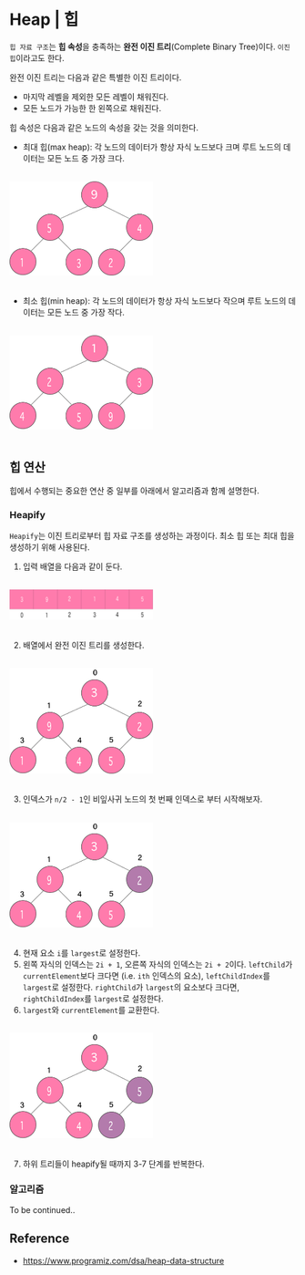 # Heap | 힙
`힙 자료 구조`는 **힙 속성**을 충족하는 **완전 이진 트리**(Complete Binary Tree)이다. `이진 힙`이라고도 한다.

완전 이진 트리는 다음과 같은 특별한 이진 트리이다.
- 마지막 레벨을 제외한 모든 레벨이 채워진다.
- 모든 노드가 가능한 한 왼쪽으로 채워진다.

힙 속성은 다음과 같은 노드의 속성을 갖는 것을 의미한다.
- 최대 힙(max heap): 각 노드의 데이터가 항상 자식 노드보다 크며 루트 노드의 데이터는 모든 노드 중 가장 크다.
<br>
<img src="./images/34.Max-heap.png" width="50%" alt="Max-heap">
<br><br>

- 최소 힙(min heap): 각 노드의 데이터가 항상 자식 노드보다 작으며 루트 노드의 데이터는 모든 노드 중 가장 작다.
<br>
<img src="./images/35.Min-heap.png" width="50%" alt="Min-heap">
<br><br>

## 힙 연산
힙에서 수행되는 중요한 연산 중 일부를 아래에서 알고리즘과 함께 설명한다.

### Heapify
`Heapify`는 이진 트리로부터 힙 자료 구조를 생성하는 과정이다. 최소 힙 또는 최대 힙을 생성하기 위해 사용된다.

1. 입력 배열을 다음과 같이 둔다.
<br>
<img src="./images/36.heap_initial_array.png" width="50%" alt="heap initial array">
<br><br>

2. 배열에서 완전 이진 트리를 생성한다.
<br>
<img src="./images/37.Complete_binary_tree.png" width="50%" alt="Complete binary tree">
<br><br>

3. 인덱스가 `n/2 - 1`인 비잎사귀 노드의 첫 번째 인덱스로 부터 시작해보자.
<br>
<img src="./images/38.heapify.png" width="50%" alt="heapify">
<br><br>

4. 현재 요소 `i`를 `largest`로 설정한다.
5. 왼쪽 자식의 인덱스는 `2i + 1`, 오른쪽 자식의 인덱스는 `2i + 2`이다.
`leftChild`가 `currentElement`보다 크다면 (i.e. `ith` 인덱스의 요소), `leftChildIndex`를 `largest`로 설정한다.
`rightChild`가 `largest`의 요소보다 크다면, `rightChildIndex`를 `largest`로 설정한다.
6. `largest`와 `currentElement`를 교환한다.
<br>
<img src="./images/39.heapify.png" width="50%" alt="heapify">
<br><br>

7. 하위 트리들이 heapify될 때까지 3-7 단계를 반복한다. 

### 알고리즘
To be continued..


## Reference
- https://www.programiz.com/dsa/heap-data-structure